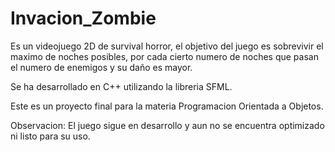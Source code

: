 # Invacion_Zombie
Es un videojuego 2D de survival horror, el objetivo del juego es sobrevivir el maximo de noches posibles, por cada cierto numero 
de noches que pasan el numero de enemigos y su daño es mayor.

Se ha desarrollado en C++ utilizando la libreria SFML.

Este es un proyecto final para la materia Programacion Orientada a Objetos.

Observacion: El juego sigue en desarrollo y aun no se encuentra optimizado ni listo para su uso.
